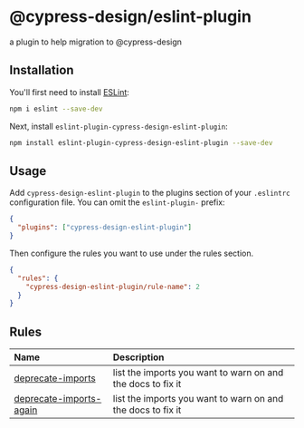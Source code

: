 # @cypress-design/eslint-plugin

a plugin to help migration to @cypress-design

## Installation

You'll first need to install [ESLint](https://eslint.org/):

```sh
npm i eslint --save-dev
```

Next, install `eslint-plugin-cypress-design-eslint-plugin`:

```sh
npm install eslint-plugin-cypress-design-eslint-plugin --save-dev
```

## Usage

Add `cypress-design-eslint-plugin` to the plugins section of your `.eslintrc` configuration file. You can omit the `eslint-plugin-` prefix:

```json
{
  "plugins": ["cypress-design-eslint-plugin"]
}
```

Then configure the rules you want to use under the rules section.

```json
{
  "rules": {
    "cypress-design-eslint-plugin/rule-name": 2
  }
}
```

## Rules

<!-- begin auto-generated rules list -->

| Name                                                             | Description                                                 |
| :--------------------------------------------------------------- | :---------------------------------------------------------- |
| [deprecate-imports](docs/rules/deprecate-imports.md)             | list the imports you want to warn on and the docs to fix it |
| [deprecate-imports-again](docs/rules/deprecate-imports-again.md) | list the imports you want to warn on and the docs to fix it |

<!-- end auto-generated rules list -->
